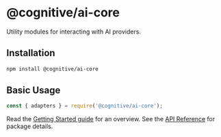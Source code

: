 # @cognitive/ai-core

Utility modules for interacting with AI providers.

## Installation

```bash
npm install @cognitive/ai-core
```

## Basic Usage

```javascript
const { adapters } = require('@cognitive/ai-core');
```

Read the [Getting Started guide](../../docs/getting-started.md) for an overview.
See the [API Reference](../../docs/api-reference.md) for package details.
